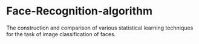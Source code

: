 # Face-Recognition-algorithm
The construction and comparison of various statistical learning techniques for the task of image classification of faces.
